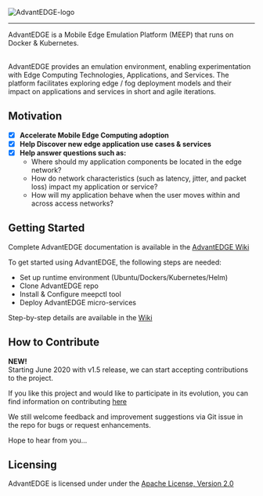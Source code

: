 ![AdvantEDGE-logo](https://github.com/InterDigitalInc/AdvantEDGE/wiki/images/AdvantEDGE-logo_Blue-01.png)

------
AdvantEDGE is a Mobile Edge Emulation Platform (MEEP) that runs on Docker & Kubernetes.<br><br>

AdvantEDGE provides an emulation environment, enabling experimentation with Edge Computing Technologies, Applications, and Services.  The platform facilitates exploring edge / fog deployment models and their impact on applications and services in short and agile iterations.

## Motivation

- [x] **Accelerate Mobile Edge Computing adoption**
- [x] **Help Discover new edge application use cases & services**
- [x] **Help answer questions such as:**
  - Where should my application components be located in the edge network?
  - How do network characteristics (such as latency, jitter, and packet loss) impact my application or service?
  - How will my application behave when the user moves within and across access networks?

## Getting Started

Complete AdvantEDGE documentation is available in the [AdvantEDGE Wiki](https://github.com/InterDigitalInc/AdvantEDGE/wiki)

To get started using AdvantEDGE, the following steps are needed:
- Set up runtime environment (Ubuntu/Dockers/Kubernetes/Helm)
- Clone AdvantEDGE repo
- Install & Configure meepctl tool
- Deploy AdvantEDGE micro-services

Step-by-step details are available in the [Wiki](https://github.com/InterDigitalInc/AdvantEDGE/wiki#getting-started)

## How to Contribute
**NEW!** <br>
Starting June 2020 with v1.5 release, we can start accepting contributions to the project.

If you like this project and would like to participate in its evolution, you can find information on contributing [here](https://github.com/InterDigitalInc/AdvantEDGE/CONTRIBUTING.md)

We still welcome feedback and improvement suggestions via Git issue in the repo for bugs or request enhancements.

Hope to hear from you...

## Licensing

AdvantEDGE is licensed under under the [Apache License, Version 2.0](https://github.com/InterDigitalInc/AdvantEDGE/blob/master/LICENSE)

